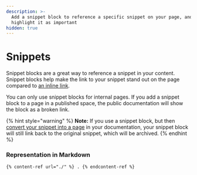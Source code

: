 ```yaml
---
description: >-
  Add a snippet block to reference a specific snippet on your page, and
  highlight it as important
hidden: true
---
```


# Snippets

Snippet blocks are a great way to reference a snippet in your content. Snippet blocks help make the link to your snippet stand out on the page compared to [an inline link](broken-reference).

You can only use snippet blocks for internal pages. If you add a snippet block to a page in a published space, the public documentation will show the block as a broken link.

{% hint style="warning" %}
**Note:** If you use a snippet block, but then [convert your snippet into a page](../../snippets/snippets-beta.md#convert-a-snippet-to-a-page) in your documentation, your snippet block will still link back to the original snippet, which will be archived.
{% endhint %}

### Representation in Markdown

```
{% content-ref url="./" %} . {% endcontent-ref %}
```
